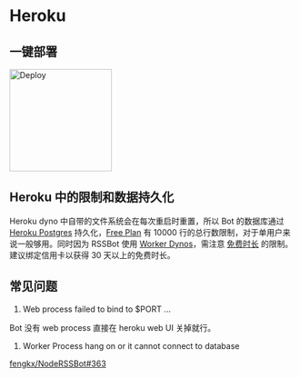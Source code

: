 # Heroku

## 一键部署

<p>
<a href="https://www.heroku.com/deploy?template=https://github.com/fengkx/NodeRSSBot/tree/master">
  <img width=180 src="https://www.herokucdn.com/deploy/button.svg" alt="Deploy">
</a>
</p>

## Heroku 中的限制和数据持久化

Heroku dyno 中自带的文件系统会在每次重启时重置，所以 Bot 的数据库通过 [Heroku Postgres](https://devcenter.heroku.com/articles/heroku-postgresql) 持久化，[Free Plan](https://elements.heroku.com/addons/heroku-postgresql) 有 10000 行的总行数限制，对于单用户来说一般够用。同时因为 RSSBot 使用 [Worker Dynos](https://devcenter.heroku.com/articles/background-jobs-queueing)，需注意 [免费时长](https://devcenter.heroku.com/articles/free-dyno-hours) 的限制。建议绑定信用卡以获得 30 天以上的免费时长。

## 常见问题

1. Web process failed to bind to \$PORT ...

Bot 没有 web process 直接在 heroku web UI 关掉就行。

1. Worker Process hang on or it cannot connect to database

[fengkx/NodeRSSBot#363](https://github.com/fengkx/NodeRSSBot/issues/363)
